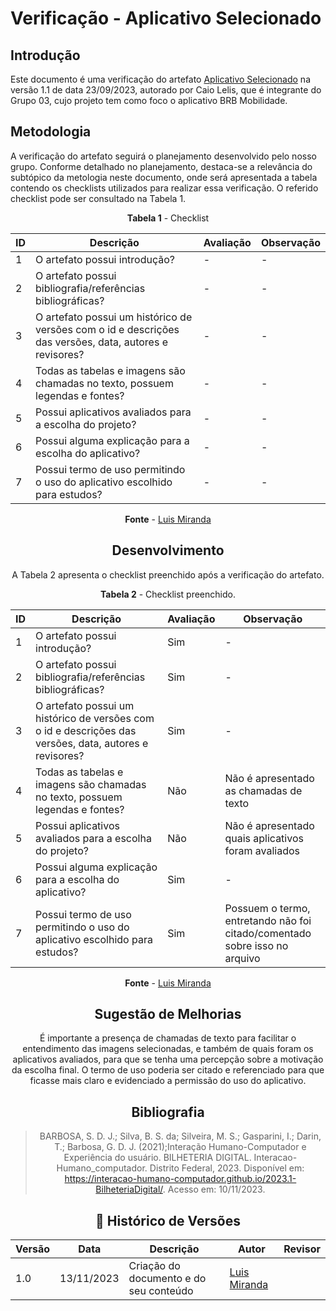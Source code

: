 # Verificação - Aplicativo Selecionado

## Introdução
Este documento é uma verificação do artefato [Aplicativo Selecionado](https://github.com/Requisitos-de-Software/2023.2-BRBMobilidade/blob/main/docs/Planejamento/aplicativo-selecionado.md) na versão 1.1 de data 23/09/2023, autorado por Caio Lelis, que é integrante do Grupo 03, cujo projeto tem como foco o aplicativo BRB Mobilidade.

## Metodologia
A verificação do artefato seguirá o planejamento desenvolvido pelo nosso grupo. Conforme detalhado no planejamento, destaca-se a relevância do subtópico da metologia neste documento, onde será apresentada a tabela contendo os checklists utilizados para realizar essa verificação. O referido checklist pode ser consultado na Tabela 1.

<center>

**Tabela 1** - Checklist

| **ID** | **Descrição** | **Avaliação** | **Observação** |
|---|------------|------------|-------------|
| 1 | O artefato possui introdução? | - | - |
| 2 | O artefato possui bibliografia/referências bibliográficas? | - | - |
| 3 | O artefato possui um histórico de versões com o id e descrições das versões, data, autores e revisores? | - | - |
| 4 | Todas as tabelas e imagens são chamadas no texto, possuem legendas e fontes?|-|-|
| 5 | Possui aplicativos avaliados para a escolha do projeto?|-|-|
| 6 | Possui alguma explicação para a escolha do aplicativo? |-|-|
| 7 | Possui termo de uso permitindo o uso do aplicativo escolhido para estudos? |-|-| 

**Fonte** - [Luis Miranda](https://github.com/LuisMiranda10)

<center>

## Desenvolvimento
A Tabela 2 apresenta o checklist preenchido após a verificação do artefato.

<center>

**Tabela 2** - Checklist preenchido.

| **ID** | **Descrição** | **Avaliação** | **Observação** |
|---|------------|------------|-------------|
| 1 | O artefato possui introdução? | Sim | - |
| 2 | O artefato possui bibliografia/referências bibliográficas? | Sim | - |
| 3 | O artefato possui um histórico de versões com o id e descrições das versões, data, autores e revisores? | Sim | - |
| 4 | Todas as tabelas e imagens são chamadas no texto, possuem legendas e fontes?|Não | Não é apresentado as chamadas de texto |
| 5 | Possui aplicativos avaliados para a escolha do projeto?|Não  | Não é apresentado quais aplicativos foram avaliados |
| 6 | Possui alguma explicação para a escolha do aplicativo? |Sim   |-|
| 7 | Possui termo de uso permitindo o uso do aplicativo escolhido para estudos? |Sim | Possuem o termo, entretando não foi citado/comentado sobre isso no arquivo | 

**Fonte** - [Luis Miranda](https://github.com/LuisMiranda10)

<center>

## Sugestão de Melhorias

É importante a presença de chamadas de texto para facilitar o entendimento das imagens selecionadas, e também de quais foram os aplicativos avaliados, para que se tenha uma percepção sobre a motivação da escolha final. O termo de uso poderia ser citado e referenciado para que ficasse mais claro e evidenciado a permissão do uso do aplicativo.

## Bibliografia

> BARBOSA, S. D. J.; Silva, B. S. da; Silveira, M. S.; Gasparini, I.; Darin, T.; Barbosa, G. D. J. (2021);Interação Humano-Computador e Experiência do usuário.
> BILHETERIA DIGITAL. Interacao-Humano_computador. Distrito Federal, 2023. Disponível em: <https://interacao-humano-computador.github.io/2023.1-BilheteriaDigital/>. Acesso em: 10/11/2023.<br>

## 📑 Histórico de Versões

| Versão | Data | Descrição | Autor | Revisor |
|--------|------|------------|------|---------|
| 1.0 | 13/11/2023 | Criação do documento e do seu conteúdo |  [Luis Miranda](https://github.com/LuisMiranda10) | | 
